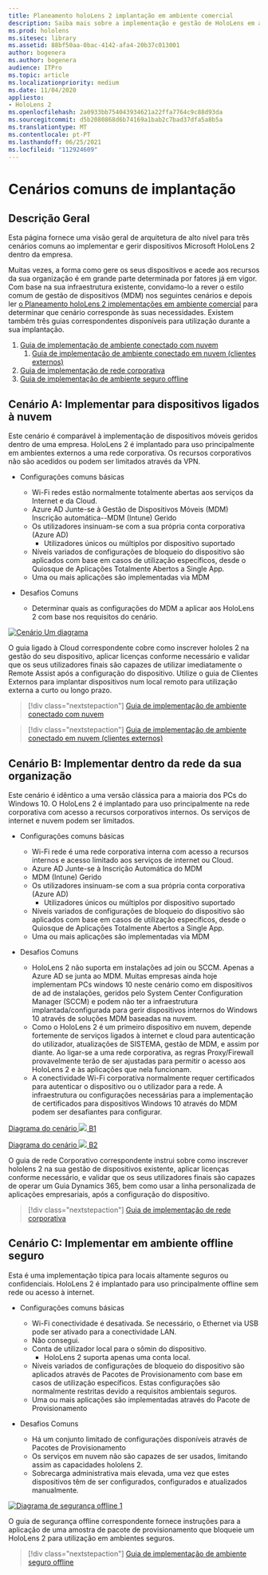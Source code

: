 ```yaml
---
title: Planeamento holoLens 2 implantação em ambiente comercial
description: Saiba mais sobre a implementação e gestão de HoloLens em ambientes empresariais, incluindo infraestruturas, Diretório Ativo Azure e gestão de dispositivos móveis.
ms.prod: hololens
ms.sitesec: library
ms.assetid: 88bf50aa-0bac-4142-afa4-20b37c013001
author: bogenera
ms.author: bogenera
audience: ITPro
ms.topic: article
ms.localizationpriority: medium
ms.date: 11/04/2020
appliesto:
- HoloLens 2
ms.openlocfilehash: 2a0933bb754043934621a22ffa7764c9c88d93da
ms.sourcegitcommit: d5b2080868d6b74169a1bab2c7bad37dfa5a8b5a
ms.translationtype: MT
ms.contentlocale: pt-PT
ms.lasthandoff: 06/25/2021
ms.locfileid: "112924609"
---
```

# <a name="common-deployment-scenarios"></a>Cenários comuns de implantação

## <a name="overview"></a>Descrição Geral

Esta página fornece uma visão geral de arquitetura de alto nível para três cenários comuns ao implementar e gerir dispositivos Microsoft HoloLens 2 dentro da empresa.

Muitas vezes, a forma como gere os seus dispositivos e acede aos recursos da sua organização é em grande parte determinada por fatores já em vigor. Com base na sua infraestrutura existente, convidamo-lo a rever o estilo comum de gestão de dispositivos (MDM) nos seguintes cenários e depois ler [o Planeamento holoLens 2 implementações em ambiente comercial](hololens-core-components.md) para determinar que cenário corresponde às suas necessidades. Existem também três guias correspondentes disponíveis para utilização durante a sua implantação.


 1. [Guia de implementação de ambiente conectado com nuvem](hololens2-cloud-connected-overview.md)
     1. [Guia de implementação de ambiente conectado em nuvem (clientes externos)](hololens2-deployment-guide.md)
 1. [Guia de implementação de rede corporativa](hololens2-corp-connected-overview.md)
 1. [Guia de implementação de ambiente seguro offline](hololens-common-scenarios-offline-secure.md)

## <a name="scenario-a-deploy-to-cloud-connected-devices"></a>Cenário A: Implementar para dispositivos ligados à nuvem

Este cenário é comparável à implementação de dispositivos móveis geridos dentro de uma empresa. HoloLens 2 é implantado para uso principalmente em ambientes externos a uma rede corporativa. Os recursos corporativos não são acedidos ou podem ser limitados através da VPN. 
 * Configurações comuns básicas
   * Wi-Fi redes estão normalmente totalmente abertas aos serviços da Internet e da Cloud.
   * Azure AD Junte-se à Gestão de Dispositivos Móveis (MDM) Inscrição automática--MDM (Intune) Gerido
   * Os utilizadores insinuam-se com a sua própria conta corporativa (Azure AD)
     * Utilizadores únicos ou múltiplos por dispositivo suportado
   * Níveis variados de configurações de bloqueio do dispositivo são aplicados com base em casos de utilização específicos, desde o Quiosque de Aplicações Totalmente Abertos a Single App.
   * Uma ou mais aplicações são implementadas via MDM

* Desafios Comuns
   * Determinar quais as configurações do MDM a aplicar aos HoloLens 2 com base nos requisitos do cenário.

[![Cenário Um diagrama ](images/deployment-guides-revised-scenario-a.png)](images/deployment-guides-revised-scenario-a.png#lightbox)

O guia ligado à Cloud correspondente cobre como inscrever hololes 2 na gestão do seu dispositivo, aplicar licenças conforme necessário e validar que os seus utilizadores finais são capazes de utilizar imediatamente o Remote Assist após a configuração do dispositivo. Utilize o guia de Clientes Externos para implantar dispositivos num local remoto para utilização externa a curto ou longo prazo.

> [!div class="nextstepaction"]
> [Guia de implementação de ambiente conectado com nuvem](hololens2-cloud-connected-overview.md)

> [!div class="nextstepaction"]
> [Guia de implementação de ambiente conectado em nuvem (clientes externos)](hololens2-deployment-guide.md)

## <a name="scenario-b-deploy-inside-your-organizations-network"></a>Cenário B: Implementar dentro da rede da sua organização

Este cenário é idêntico a uma versão clássica para a maioria dos PCs do Windows 10. O HoloLens 2 é implantado para uso principalmente na rede corporativa com acesso a recursos corporativos internos. Os serviços de internet e nuvem podem ser limitados. 

 * Configurações comuns básicas
   * Wi-Fi rede é uma rede corporativa interna com acesso a recursos internos e acesso limitado aos serviços de internet ou Cloud.
   * Azure AD Junte-se à Inscrição Automática do MDM
   * MDM (Intune) Gerido
   * Os utilizadores insinuam-se com a sua própria conta corporativa (Azure AD)
     * Utilizadores únicos ou múltiplos por dispositivo suportado
   * Níveis variados de configurações de bloqueio do dispositivo são aplicados com base em casos de utilização específicos, desde o Quiosque de Aplicações Totalmente Abertos a Single App.
   * Uma ou mais aplicações são implementadas via MDM

 * Desafios Comuns
   * HoloLens 2 não suporta em instalações ad join ou SCCM. Apenas a Azure AD se junta ao MDM. Muitas empresas ainda hoje implementam PCs windows 10 neste cenário como em dispositivos de ad de instalações, geridos pelo System Center Configuration Manager (SCCM) e podem não ter a infraestrutura implantada/configurada para gerir dispositivos internos do Windows 10 através de soluções MDM baseadas na nuvem.
   * Como o HoloLens 2 é um primeiro dispositivo em nuvem, depende fortemente de serviços ligados à internet e cloud para autenticação do utilizador, atualizações de SISTEMA, gestão de MDM, e assim por diante. Ao ligar-se a uma rede corporativa, as regras Proxy/Firewall provavelmente terão de ser ajustadas para permitir o acesso aos HoloLens 2 e às aplicações que nela funcionam.
   * A conectividade Wi-Fi corporativa normalmente requer certificados para autenticar o dispositivo ou o utilizador para a rede. A infraestrutura ou configurações necessárias para a implementação de certificados para dispositivos Windows 10 através do MDM podem ser desafiantes para configurar.

[Diagrama do cenário ![ ](images/deployment-guides-revised-scenario-b-01-1.png) B1 ](images/deployment-guides-revised-scenario-b-01-1.png#lightbox)

[Diagrama do cenário ![ ](images/deployment-guides-revised-scenario-b-02-1.png) B2 ](images/deployment-guides-revised-scenario-b-02-1.png#lightbox)

O guia de rede Corporativo correspondente instrui sobre como inscrever hololens 2 na sua gestão de dispositivos existente, aplicar licenças conforme necessário, e validar que os seus utilizadores finais são capazes de operar um Guia Dynamics 365, bem como usar a linha personalizada de aplicações empresariais, após a configuração do dispositivo.

> [!div class="nextstepaction"]
> [Guia de implementação de rede corporativa](hololens2-corp-connected-overview.md)

## <a name="scenario-c-deploy-in-secure-offline-environment"></a>Cenário C: Implementar em ambiente offline seguro

Esta é uma implementação típica para locais altamente seguros ou confidenciais. HoloLens 2 é implantado para uso principalmente offline sem rede ou acesso à internet. 
 * Configurações comuns básicas
   * Wi-Fi conectividade é desativada. Se necessário, o Ethernet via USB pode ser ativado para a conectividade LAN.
   * Não consegui.
   * Conta de utilizador local para o sômin do dispositivo.
     * HoloLens 2 suporta apenas uma conta local.
   * Níveis variados de configurações de bloqueio do dispositivo são aplicados através de Pacotes de Provisionamento com base em casos de utilização específicos. Estas configurações são normalmente restritas devido a requisitos ambientais seguros.
   * Uma ou mais aplicações são implementadas através do Pacote de Provisionamento

 * Desafios Comuns
   * Há um conjunto limitado de configurações disponíveis através de Pacotes de Provisionamento
   * Os serviços em nuvem não são capazes de ser usados, limitando assim as capacidades hololens 2.
   * Sobrecarga administrativa mais elevada, uma vez que estes dispositivos têm de ser configurados, configurados e atualizados manualmente.

[![Diagrama de segurança offline 1 ](images/deployment-guides-revised-scenario-c-01.png)](images/deployment-guides-revised-scenario-c-01.png#lightbox)

O guia de segurança offline correspondente fornece instruções para a aplicação de uma amostra de pacote de provisionamento que bloqueie um HoloLens 2 para utilização em ambientes seguros.

> [!div class="nextstepaction"]
> [Guia de implementação de ambiente seguro offline](hololens-common-scenarios-offline-secure.md)


